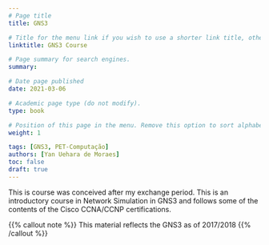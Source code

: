 ```yaml
---
# Page title
title: GNS3

# Title for the menu link if you wish to use a shorter link title, otherwise remove this option.
linktitle: GNS3 Course

# Page summary for search engines.
summary: 

# Date page published
date: 2021-03-06

# Academic page type (do not modify).
type: book

# Position of this page in the menu. Remove this option to sort alphabetically.
weight: 1

tags: [GNS3, PET-Computação]
authors: [Yan Uehara de Moraes]
toc: false
draft: true
---
```


This is course was conceived after my exchange period. This is an introductory course in Network Simulation in GNS3 and follows some of the contents of the Cisco CCNA/CCNP certifications.

{{% callout note %}}
This material reflects the GNS3 as of 2017/2018
{{% /callout %}}